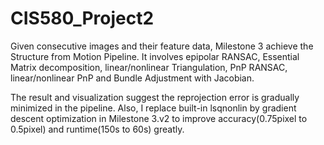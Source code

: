 # CIS580_Project2

Given consecutive images and their feature data, Milestone 3 achieve the Structure from Motion Pipeline. It involves epipolar RANSAC, Essential Matrix decomposition, linear/nonlinear Triangulation, PnP RANSAC, linear/nonlinear PnP and Bundle Adjustment with Jacobian.

The result and visualization suggest the reprojection error is gradually minimized in the pipeline. Also, I replace built-in lsqnonlin by gradient descent optimization in Milestone 3.v2 to improve accuracy(0.75pixel to 0.5pixel) and runtime(150s to 60s) greatly.
